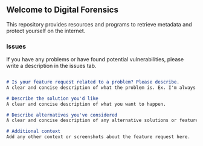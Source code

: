 ## Welcome to Digital Forensics

This repository provides resources and programs to retrieve metadata and protect yourself on the internet.

### Issues

If you have any problems or have found potential vulnerabilities, please write a description in the issues tab.

```markdown

# Is your feature request related to a problem? Please describe.
A clear and concise description of what the problem is. Ex. I'm always frustrated when [...]

# Describe the solution you'd like
A clear and concise description of what you want to happen.

# Describe alternatives you've considered
A clear and concise description of any alternative solutions or features you've considered.

# Additional context
Add any other context or screenshots about the feature request here.

```
